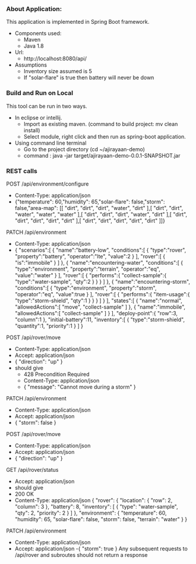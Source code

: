 ### About Application:
This application is implemented in Spring Boot framework.
- Components used:
    - Maven
    - Java 1.8
- Url:
    - http://localhost:8080/api/
- Assumptions
    - Inventory size assumed is 5
    - If "solar-flare" is true then battery will never be down

### Build and Run on Local

This tool can be run in two ways.
- In eclipse or intellij.
    - Import as existing maven. (command to build project: mv clean install)
    - Select module, right click and then run as spring-boot application.
- Using command line terminal
    - Go to the project directory (cd ~/ajirayaan-demo)
    - command : java -jar target/ajirayaan-demo-0.0.1-SNAPSHOT.jar
   
### REST calls

POST /api/environment/configure
- Content-Type: application/json
- {"temperature": 60,"humidity": 65,"solar-flare": false,"storm": false,"area-map": [[ "dirt", "dirt", "dirt", "water", "dirt" ],[ "dirt", "dirt", "water", "water", "water" ],[ "dirt", "dirt", "dirt", "water", "dirt" ],[ "dirt", "dirt", "dirt", "dirt", "dirt" ],[ "dirt", "dirt", "dirt", "dirt", "dirt" ]]}

PATCH /api/environment
- Content-Type: application/json
- {
   "scenarios":[
      {
         "name":"battery-low",
         "conditions":[
            {
               "type":"rover",
               "property":"battery",
               "operator":"lte",
               "value":2
            }
         ],
         "rover":[
            {
               "is":"immobile"
            }
         ]
      },
      {
         "name":"encountering-water",
         "conditions":[
            {
               "type":"environment",
               "property":"terrain",
               "operator":"eq",
               "value":"water"
            }
         ],
         "rover":[
            {
               "performs":{
                  "collect-sample":{
                     "type":"water-sample",
                     "qty":2
                  }
               }
            }
         ]
      },
      {
         "name":"encountering-storm",
         "conditions":[
            {
               "type":"environment",
               "property":"storm",
               "operator":"eq",
               "value":true
            }
         ],
         "rover":[
            {
               "performs":{
                  "item-usage":{
                     "type":"storm-shield",
                     "qty":1
                  }
               }
            }
         ]
      }
   ],
   "states":[
      {
         "name":"normal",
         "allowedActions":[
            "move",
            "collect-sample"
         ]
      },
      {
         "name":"immobile",
         "allowedActions":[
            "collect-sample"
         ]
      }
   ],
   "deploy-point":{
      "row":3,
      "column":1
   },
   "initial-battery":11,
   "inventory":[
      {
         "type":"storm-shield",
         "quantity":1,
         "priority":1
      }
   ]
}

POST /api/rover/move
- Content-Type: application/json
- Accept: application/json
- {
"direction": "up"
}
- should give
	- 428 Precondition Required
	- Content-Type: application/json
	- {
"message": "Cannot move during a storm"
}


PATCH /api/environment
- Content-Type: application/json
- Accept: application/json
- {
"storm": false
}


POST /api/rover/move
- Content-Type: application/json
- Accept: application/json
- {
"direction": "up"
}

GET /api/rover/status
- Accept: application/json
- should give
- 200 OK
- Content-Type: application/json
{
"rover": {
"location": {
"row": 2,
"column": 3
},
"battery": 8,
"inventory": [
{
"type": "water-sample",
"qty": 2,
"priority": 2
}
]
},
"environment": {
"temperature": 60,
"humidity": 65,
"solar-flare": false,
"storm": false,
"terrain": "water"
}
}


PATCH /api/environment
- Content-Type: application/json
- Accept: application/json
-{
"storm": true
}
Any subsequent requests to /api/rover and subroutes should not return a response